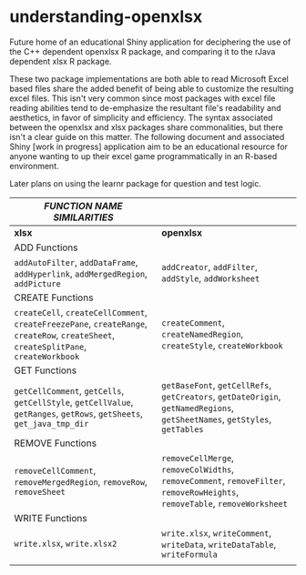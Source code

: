 # understanding-openxlsx
Future home of an educational Shiny application for deciphering the use of the C++ dependent openxlsx R package, and comparing it to the rJava dependent xlsx R package.

These two package implementations are both able to read Microsoft Excel based files share the added benefit of being able to customize the resulting excel files. This isn't very common since most packages with excel file reading abilities tend to de-emphasize the resultant file's readability and aesthetics, in favor of simplicity and efficiency. The syntax associated between the openxlsx and xlsx packages share commonalities, but there isn't a clear guide on this matter. The following document and associated Shiny [work in progress] application aim to be an educational resource for anyone wanting to up their excel game programmatically in an R-based environment.

Later plans on using the learnr package for question and test logic.


|<i>**FUNCTION NAME SIMILARITIES** </i>|  |
|--------|----------|                                        
| __xlsx__ | __openxlsx__ |
| ADD Functions| |
| `addAutoFilter`, `addDataFrame`, `addHyperlink`, `addMergedRegion`, `addPicture` | `addCreator`, `addFilter`, `addStyle`, `addWorksheet` |
| CREATE Functions| |
|`createCell`, `createCellComment`, `createFreezePane`, `createRange`, `createRow`, `createSheet`, `createSplitPane`, `createWorkbook`| `createComment`, `createNamedRegion`, `createStyle`, `createWorkbook`  |
|GET Functions| |
| `getCellComment`, `getCells`, `getCellStyle`, `getCellValue`, `getRanges`, `getRows`, `getSheets`, `get_java_tmp_dir`|`getBaseFont`, `getCellRefs`, `getCreators`, `getDateOrigin`, `getNamedRegions`, `getSheetNames`, `getStyles`, `getTables` |
|REMOVE Functions| |
|`removeCellComment`, `removeMergedRegion`, `removeRow`, `removeSheet`|`removeCellMerge`, `removeColWidths`, `removeComment`, `removeFilter`, `removeRowHeights`, `removeTable`, `removeWorksheet`|
|WRITE Functions| |
|`write.xlsx`, `write.xlsx2`|`write.xlsx`, `writeComment`, `writeData`, `writeDataTable`, `writeFormula`|
|||